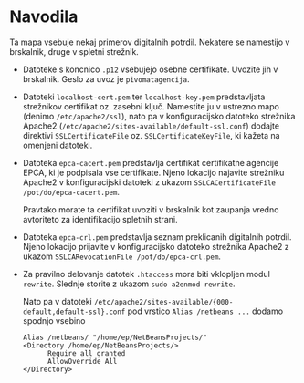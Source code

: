 # Navodila 

Ta mapa vsebuje nekaj primerov digitalnih potrdil. Nekatere se namestijo
v brskalnik, druge v spletni strežnik.

* Datoteke s koncnico `.p12` vsebujejo osebne certifikate. Uvozite jih v
  brskalnik. Geslo za uvoz je `pivomatagencija`.

* Datoteki `localhost-cert.pem` ter `localhost-key.pem` predstavljata strežnikov
  certifikat oz. zasebni ključ. Namestite ju v ustrezno mapo (denimo
  `/etc/apache2/ssl`), nato pa v konfiguracijsko datoteko strežnika Apache2
  (`/etc/apache2/sites-available/default-ssl.conf`) dodajte direktivi
  `SSLCertificateFile` oz. `SSLCertificateKeyFile`, ki kažeta na omenjeni
  datoteki.

* Datoteka `epca-cacert.pem` predstavlja certifikat certifikatne agencije EPCA,
  ki je podpisala vse certifikate. Njeno lokacijo najavite strežniku Apache2 v
  konfiguracijski datoteki z ukazom `SSLCACertificateFile /pot/do/epca-cacert.pem`.

  Pravtako morate ta certifikat uvoziti v brskalnik kot zaupanja vredno
  avtoriteto za identifikacijo spletnih strani.

* Datoteka `epca-crl.pem` predstavlja seznam preklicanih digitalnih potrdil.
  Njeno lokacijo prijavite v konfiguracijsko datoteko strežnika Apache2 z
  ukazom `SSLCARevocationFile /pot/do/epca-crl.pem`.

* Za pravilno delovanje datotek `.htaccess` mora biti vklopljen modul `rewrite`.
  Slednje storite z ukazom `sudo a2enmod rewrite`.

  Nato pa v datoteki `/etc/apache2/sites-available/{000-default,default-ssl}.conf`
  pod vrstico `Alias /netbeans ...` dodamo spodnjo vsebino

  ```
  Alias /netbeans/ "/home/ep/NetBeansProjects/"
  <Directory /home/ep/NetBeansProjects/>
        Require all granted
        AllowOverride All
  </Directory>
  ```
